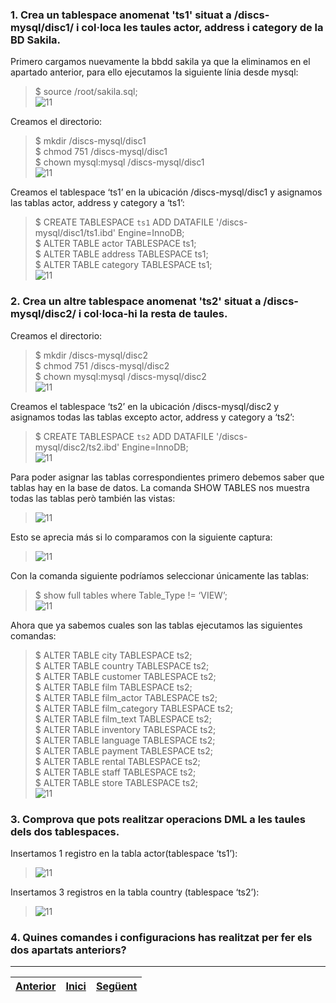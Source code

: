 ### 1. Crea un tablespace anomenat 'ts1' situat a /discs-mysql/disc1/ i col·loca les taules actor, address i category de la BD Sakila.  
Primero cargamos nuevamente la bbdd sakila ya que la eliminamos en el apartado anterior, para ello ejecutamos la siguiente línia desde mysql:  
> $ source /root/sakila.sql;  
> ![11](https://raw.githubusercontent.com/Josep88/MP10UF2-A3/master/img/exercici4/Captura1.JPG)  

Creamos el directorio:  
> $ mkdir /discs-mysql/disc1  
> $ chmod 751 /discs-mysql/disc1  
> $ chown mysql:mysql /discs-mysql/disc1  
> ![11](https://raw.githubusercontent.com/Josep88/MP10UF2-A3/master/img/exercici4/Captura2.JPG)  
  
Creamos el tablespace ‘ts1’ en la ubicación /discs-mysql/disc1 y asignamos 	las tablas actor, address y category a ‘ts1’:  
> $ CREATE TABLESPACE `ts1` ADD DATAFILE '/discs-mysql/disc1/ts1.ibd' Engine=InnoDB;   
> $ ALTER TABLE actor TABLESPACE ts1;  
> $ ALTER TABLE address TABLESPACE ts1;  
> $ ALTER TABLE category TABLESPACE ts1;  
> ![11](https://raw.githubusercontent.com/Josep88/MP10UF2-A3/master/img/exercici4/Captura3.JPG)  
  
### 2. Crea un altre tablespace anomenat 'ts2' situat a /discs-mysql/disc2/ i col·loca-hi la resta de taules.  
Creamos el directorio:  
> $ mkdir /discs-mysql/disc2  
> $ chmod 751 /discs-mysql/disc2  
> $ chown mysql:mysql /discs-mysql/disc2  
> ![11](https://raw.githubusercontent.com/Josep88/MP10UF2-A3/master/img/exercici4/Captura4.JPG)  
  
Creamos el tablespace ‘ts2’ en la ubicación /discs-mysql/disc2 y asignamos 	todas las tablas excepto actor, address y category a ‘ts2’:  
> $ CREATE TABLESPACE `ts2` ADD DATAFILE '/discs-mysql/disc2/ts2.ibd' Engine=InnoDB;  
> ![11](https://raw.githubusercontent.com/Josep88/MP10UF2-A3/master/img/exercici4/Captura8.JPG)    
    
Para poder asignar las tablas correspondientes primero debemos saber que tablas hay en la base de datos. La comanda SHOW TABLES nos muestra todas las 	tablas però también las vistas:  
> ![11](https://raw.githubusercontent.com/Josep88/MP10UF2-A3/master/img/exercici4/Captura5.JPG)    
    
Esto se aprecia más si lo comparamos con la siguiente captura:  
> ![11](https://raw.githubusercontent.com/Josep88/MP10UF2-A3/master/img/exercici4/Captura6.JPG)    
  	 
Con la comanda siguiente podríamos seleccionar únicamente las tablas:  
> $ show full  tables where Table_Type != ‘VIEW’;  
> ![11](https://raw.githubusercontent.com/Josep88/MP10UF2-A3/master/img/exercici4/Captura7.JPG)  
  
Ahora que ya sabemos cuales son las tablas ejecutamos las siguientes 	comandas:  
>	$ ALTER TABLE city TABLESPACE ts2;  
>	$ ALTER TABLE country TABLESPACE ts2;  
>	$ ALTER TABLE customer TABLESPACE ts2;  
>	$ ALTER TABLE film TABLESPACE ts2;  
>	$ ALTER TABLE film_actor TABLESPACE ts2;  
>	$ ALTER TABLE film_category TABLESPACE ts2;  
>	$ ALTER TABLE film_text TABLESPACE ts2;  
>	$ ALTER TABLE inventory TABLESPACE ts2;  
>	$ ALTER TABLE language TABLESPACE ts2;  
>	$ ALTER TABLE payment TABLESPACE ts2;  
>	$ ALTER TABLE rental TABLESPACE ts2;  
>	$ ALTER TABLE staff TABLESPACE ts2;  
>	$ ALTER TABLE store TABLESPACE ts2;  
> ![11](https://raw.githubusercontent.com/Josep88/MP10UF2-A3/master/img/exercici4/Captura9.JPG)  
  
### 3. Comprova que pots realitzar operacions DML a les taules dels dos tablespaces.  
Insertamos 1 registro en la tabla actor(tablespace ‘ts1’):  
> ![11](https://raw.githubusercontent.com/Josep88/MP10UF2-A3/master/img/exercici4/Captura10.JPG)   
   
Insertamos 3 registros en la tabla country (tablespace ‘ts2’):  
> ![11](https://raw.githubusercontent.com/Josep88/MP10UF2-A3/master/img/exercici4/Captura11.JPG)  
  
### 4. Quines comandes i configuracions has realitzat per fer els dos apartats anteriors?  
  
***
|[Anterior](https://github.com/Josep88/MP10UF2-A3/blob/master/Exercicis/exercici3.md)|[Inici](https://github.com/Josep88/MP10UF2-A3)|[Següent](https://github.com/Josep88/MP10UF2-A3/blob/master/Exercicis/exercici5.md)|
|:-:|:-:|:-:|
